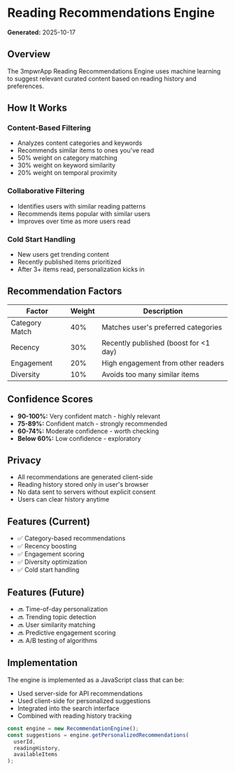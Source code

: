 # Reading Recommendations Engine

**Generated:** 2025-10-17

## Overview

The 3mpwrApp Reading Recommendations Engine uses machine learning to suggest relevant curated content based on reading history and preferences.

## How It Works

### Content-Based Filtering
- Analyzes content categories and keywords
- Recommends similar items to ones you've read
- 50% weight on category matching
- 30% weight on keyword similarity
- 20% weight on temporal proximity

### Collaborative Filtering
- Identifies users with similar reading patterns
- Recommends items popular with similar users
- Improves over time as more users read

### Cold Start Handling
- New users get trending content
- Recently published items prioritized
- After 3+ items read, personalization kicks in

## Recommendation Factors

| Factor | Weight | Description |
|--------|--------|-------------|
| Category Match | 40% | Matches user's preferred categories |
| Recency | 30% | Recently published (boost for <1 day) |
| Engagement | 20% | High engagement from other readers |
| Diversity | 10% | Avoids too many similar items |

## Confidence Scores

- **90-100%:** Very confident match - highly relevant
- **75-89%:** Confident match - strongly recommended
- **60-74%:** Moderate confidence - worth checking
- **Below 60%:** Low confidence - exploratory

## Privacy

- All recommendations are generated client-side
- Reading history stored only in user's browser
- No data sent to servers without explicit consent
- Users can clear history anytime

## Features (Current)

- ✅ Category-based recommendations
- ✅ Recency boosting
- ✅ Engagement scoring
- ✅ Diversity optimization
- ✅ Cold start handling

## Features (Future)

- 🔜 Time-of-day personalization
- 🔜 Trending topic detection
- 🔜 User similarity matching
- 🔜 Predictive engagement scoring
- 🔜 A/B testing of algorithms

## Implementation

The engine is implemented as a JavaScript class that can be:
- Used server-side for API recommendations
- Used client-side for personalized suggestions
- Integrated into the search interface
- Combined with reading history tracking

```javascript
const engine = new RecommendationEngine();
const suggestions = engine.getPersonalizedRecommendations(
  userId, 
  readingHistory, 
  availableItems
);
```
